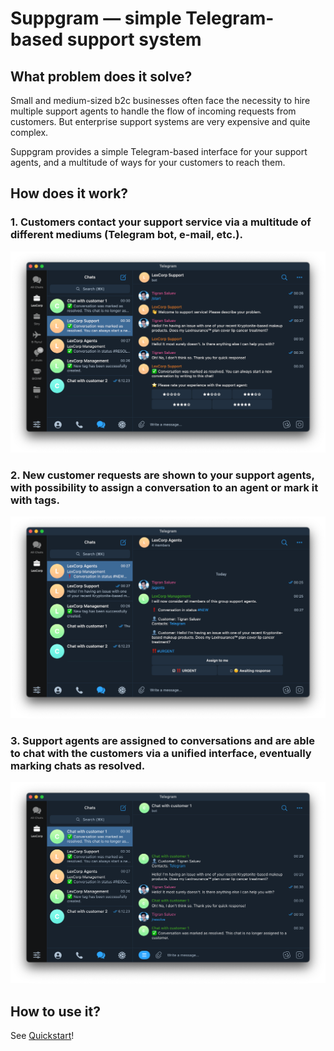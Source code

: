 # Suppgram — simple Telegram-based support system

## What problem does it solve?

Small and medium-sized b2c businesses often face the necessity to hire multiple support agents to handle 
the flow of incoming requests from customers. But enterprise support systems are very expensive and quite
complex.

Suppgram provides a simple Telegram-based interface for your support agents, and a multitude of ways for your
customers to reach them.

## How does it work?

### 1. Customers contact your support service via a multitude of different mediums (Telegram bot, e-mail, etc.).

![](images/customer_chat.png)

### 2. New customer requests are shown to your support agents, with possibility to assign a conversation to an agent or mark it with tags.

![](images/agents_chat.png)

### 3. Support agents are assigned to conversations and are able to chat with the customers via a unified interface, eventually marking chats as resolved.

![](images/agent_chat.png)

## How to use it?

See [Quickstart](usage/quickstart.md)!
